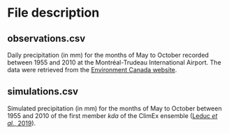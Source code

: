# File description

## observations.csv

Daily precipitation (in mm) for the months of May to October recorded between 1955 and 2010 at the Montréal-Trudeau International Airport. The data were retrieved from the [Environment Canada website](https://climate.weather.gc.ca/historical_data/search_historic_data_e.html). 

## simulations.csv

Simulated precipitation (in mm) for the months of May to October between 1955 and 2010 of the first member *kda* of the ClimEx ensemble ([Leduc *et al.*, 2019](https://journals.ametsoc.org/view/journals/apme/58/4/jamc-d-18-0021.1.xml)).


